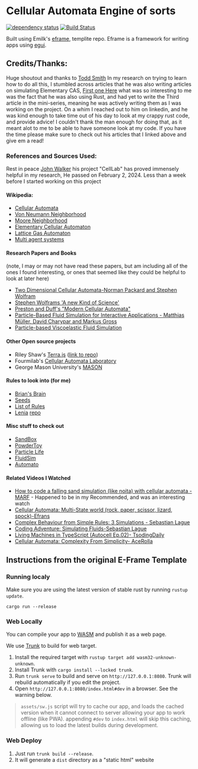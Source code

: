 # Cellular Automata Engine of sorts

[![dependency status](https://deps.rs/repo/github/emilk/eframe_template/status.svg)](https://deps.rs/repo/github/emilk/eframe_template)
[![Build Status](https://github.com/emilk/eframe_template/workflows/CI/badge.svg)](https://github.com/emilk/eframe_template/actions?workflow=CI)

Built using Emilk's [eframe](https://github.com/emilk/egui/tree/master/crates/eframe), templite repo. Eframe is a framework for writing apps using [egui](https://github.com/emilk/egui/).


## Credits/Thanks:
Huge shoutout and thanks to [Todd Smith](https://github.com/toddATavail) In my research on trying to learn how to do all this, I stumbled across articles that he was also writing articles on simulating Elementary CAS, [First one Here](https://xebia.com/blog/cellular-automata-using-rust-part-i/) what was so interesting to me was the fact that he was also using Rust, and had yet to write the Third article in the mini-series, meaning he was actively writing them as I was working on the project. On a whim I reached out to him on linkedin, and he was kind enough to take time out of his day to look at my crappy rust code, and provide advice! I couldn't thank the man enough for doing that, as it meant alot to me to be able to have someone look at my code. If you have the time please make sure to check out his articles that I linked above and give em a read! 

### References and Sources Used:
Rest in peace [John Walker](https://en.wikipedia.org/wiki/John_Walker_(programmer)) his project "CellLab" has proved immensely helpful in my research, 
He passed on February 2, 2024. Less than a week before I started working on this project
#### Wikipedia:
* [Cellular Automata](https://en.wikipedia.org/wiki/Cellular_automata)
* [Von Neumann Neighborhood](https://en.wikipedia.org/wiki/Von_Neumann_neighborhood)
* [Moore Neighborhood](https://en.wikipedia.org/wiki/Moore_neighborhood)
* [Elementary Cellular Automaton](https://en.wikipedia.org/wiki/Elementary_cellular_automaton)
* [Lattice Gas Automaton](https://en.wikipedia.org/wiki/Lattice_gas_automaton)
* [Multi agent systems](https://en.wikipedia.org/wiki/Multi-agent_system)


#### Research Papers and Books
(note, I may or may not have read these papers, but am including all of the ones I found interesting, or ones that seemed like they could be helpful to look at later here)

* [Two Dimensional Cellular Automata-Norman Packard and Stephen Wolfram](https://content.wolfram.com/sw-publications/2020/07/two-dimensional-cellular-automata.pdf)
* [Stephen Wolframs 'A new Kind of Science'](https://www.wolframscience.com/nks/p170--cellular-automata/)
* [Preston and Duff's "Modern Cellular Automata"](https://link.springer.com/book/10.1007/978-1-4899-0393-8)
* [Particle-Based Fluid Simulation for Interactive Applications - Matthias Müller, David Charypar and Markus Gross](https://matthias-research.github.io/pages/publications/sca03.pdf)
* [Particle-based Viscoelastic Fluid Simulation](http://www.ligum.umontreal.ca/Clavet-2005-PVFS/pvfs.pdf)



#### Other Open source projects
* Riley Shaw's [Terra.js](https://rileyjshaw.com/terra/) ([link to repo](https://github.com/rileyjshaw/terra))
* Fourmilab's [Cellular Automata Laboratory](https://www.fourmilab.ch/cellab/webca/)
* George Mason University's [MASON](https://github.com/eclab/mason/)

#### Rules to look into (for me)

* [Brian's Brain](https://en.wikipedia.org/wiki/Brian's_Brain)
* [Seeds](https://en.wikipedia.org/wiki/Seeds_(cellular_automaton))
* [List of Rules](https://en.wikipedia.org/wiki/Category:Cellular_automaton_rules)
* [Lenia](https://en.wikipedia.org/wiki/Lenia) [repo](https://github.com/Chakazul/Lenia)


#### Misc stuff to check out
* [SandBox](https://github.com/hakolao/sandbox)
* [PowderToy](https://github.com/The-Powder-Toy/The-Powder-Toy)
* [Particle Life](https://github.com/hunar4321/particle-life)
* [FluidSim](https://github.com/SebLague/Fluid-Sim)
* [Automato](https://github.com/tsoding/atomato)

#### Related Videos I Watched
* [How to code a falling sand simulation (like noita) with cellular automata - MARF](https://youtu.be/5Ka3tbbT-9E?si=Ay0CW-jYHkft_iae) - Happened to be in my Recommended, and was an interesting watch
* [Cellular Automata: Multi-State world (rock, paper, scissor, lizard, spock)-Efrans](https://www.youtube.com/watch?v=TvZI6Xc0J1Y) 
* [Complex Behaviour from Simple Rules: 3 Simulations - Sebastian Lague](https://www.youtube.com/watch?v=kzwT3wQWAHE)
* [Coding Adventure: Simulating Fluids-Sebastian Lague](https://www.youtube.com/watch?v=rSKMYc1CQHE)
* [Living Machines in TypeScript (Autocell Ep.02)- TsodingDaily](https://www.youtube.com/watch?v=Hz_13P7lRoA)
* [Cellular Automata: Complexity From Simplicity- AceRolla](https://www.youtube.com/watch?v=t_HcBAO_Yas)
## Instructions from the original E-Frame Template
### Running localy

Make sure you are using the latest version of stable rust by running `rustup update`.

`cargo run --release`
### Web Locally

You can compile your app to [WASM](https://en.wikipedia.org/wiki/WebAssembly) and publish it as a web page.

We use [Trunk](https://trunkrs.dev/) to build for web target.
1. Install the required target with `rustup target add wasm32-unknown-unknown`.
2. Install Trunk with `cargo install --locked trunk`.
3. Run `trunk serve` to build and serve on `http://127.0.0.1:8080`. Trunk will rebuild automatically if you edit the project.
4. Open `http://127.0.0.1:8080/index.html#dev` in a browser. See the warning below.

> `assets/sw.js` script will try to cache our app, and loads the cached version when it cannot connect to server allowing your app to work offline (like PWA).
> appending `#dev` to `index.html` will skip this caching, allowing us to load the latest builds during development.

### Web Deploy
1. Just run `trunk build --release`.
2. It will generate a `dist` directory as a "static html" website



